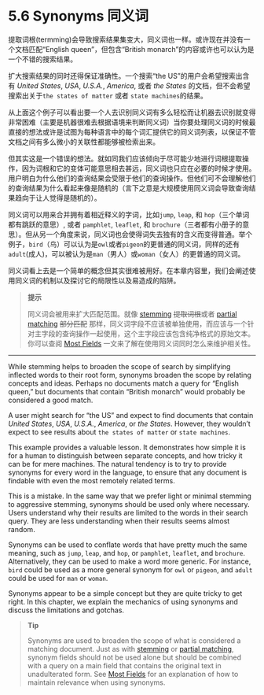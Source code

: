 # 5.6 Synonyms 同义词
提取词根(termming)会导致搜索结果集变大，同义词也一样。或许现在并没有一个文档匹配“English queen”，但包含“British monarch”的内容或许也可以认为是一个不错的搜索结果。

扩大搜索结果的同时还得保证准确性。一个搜索“the US”的用户会希望搜索出含有 *United States*, *USA*, *U.S.A.*, *America*, 或者 *the States* 的文档，但不会希望搜索出关于`the states of matter` 或者 `state machines`的结果。

从上面这个例子可以看出要一个人去识别同义词有多么轻松而让机器去识别就变得非常困难（主要是机器很难去根据语境来判断同义词）当你要处理同义词的时候最直接的想法或许是试图为每种语言中的每个词汇提供它的同义词列表，以保证不管文档之间有多么微小的关联性都能够被检索出来。

但其实这是一个错误的想法。就如同我们应该倾向于尽可能少地进行词根提取操作，因为词根和它的变体可能意思相去甚远，同义词也只应在必要的时候才使用。用户明白为什么他们的查询结果会受限于他们的查询操作。但他们可不会理解他们的查询结果为什么看起来像是随机的（言下之意是大规模使用同义词会导致查询结果趋向于让人觉得是随机的）。

同义词可以用来合并拥有着相近释义的字词，比如`jump`, `leap`, 和 `hop`（三个单词都有跳跃的意思）, 或者 `pamphlet`, `leaflet`, 和 `brochure`（三者都有小册子的意思）。但从另一个角度来说，同义词也会使得词失去独有的含义而变得普通。举个例子，`bird`（鸟）可以认为是`owl`或者`pigeon`的更普通的同义词，同样的还有`adult`(成人)，可以被认为是`man`（男人）或`woman`（女人）的更普通的同义词。

同义词看上去是一个简单的概念但其实很难被用好。在本章内容里，我们会阐述使用同义词的机制以及探讨它的局限性以及易造成的陷阱。

> **提示**
> 
> 同义词会被用来扩大匹配范围。就像 [stemming](https://www.elastic.co/guide/en/elasticsearch/guide/current/stemming.html) ~~提取词根~~或者 [partial matching](https://www.elastic.co/guide/en/elasticsearch/guide/current/partial-matching.html) ~~部分匹配~~ 那样，同义词字段不应该被单独使用，而应该与一个针对主字段的查询操作一起使用，这个主字段应该包含纯净格式的原始文本。你可以查阅 [Most Fields](https://www.elastic.co/guide/en/elasticsearch/guide/current/most-fields.html) 一文来了解在使用同义词同时怎么来维护相关性。

***

While stemming helps to broaden the scope of search by simplifying inflected words to their root form, synonyms broaden the scope by relating concepts and ideas. Perhaps no documents match a query for “English queen,” but documents that contain “British monarch” would probably be considered a good match.

A user might search for “the US” and expect to find documents that contain *United States*, *USA*, *U.S.A.*, *America*, or *the States*. However, they wouldn’t expect to see results about `the states of matter` or `state machines`.

This example provides a valuable lesson. It demonstrates how simple it is for a human to distinguish between separate concepts, and how tricky it can be for mere machines. The natural tendency is to try to provide synonyms for every word in the language, to ensure that any document is findable with even the most remotely related terms.

This is a mistake. In the same way that we prefer light or minimal stemming to aggressive stemming, synonyms should be used only where necessary. Users understand why their results are limited to the words in their search query. They are less understanding when their results seems almost random.

Synonyms can be used to conflate words that have pretty much the same meaning, such as `jump`, `leap`, and `hop`, or `pamphlet`, `leaflet`, and `brochure`. Alternatively, they can be used to make a word more generic. For instance, `bird` could be used as a more general synonym for `owl` or `pigeon`, and `adult` could be used for `man` or `woman`.

Synonyms appear to be a simple concept but they are quite tricky to get right. In this chapter, we explain the mechanics of using synonyms and discuss the limitations and gotchas.

> **Tip**
> 
> Synonyms are used to broaden the scope of what is considered a matching document. Just as with [stemming](https://www.elastic.co/guide/en/elasticsearch/guide/current/stemming.html) or [partial matching](https://www.elastic.co/guide/en/elasticsearch/guide/current/partial-matching.html), synonym fields should not be used alone but should be combined with a query on a main field that contains the original text in unadulterated form. See [Most Fields](https://www.elastic.co/guide/en/elasticsearch/guide/current/most-fields.html) for an explanation of how to maintain relevance when using synonyms.


